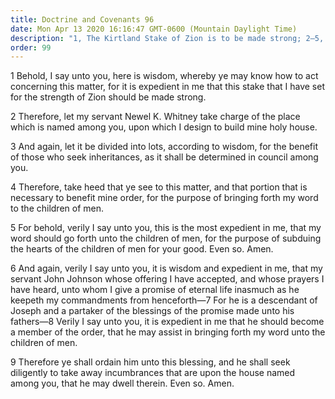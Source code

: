 ```yaml
---
title: Doctrine and Covenants 96
date: Mon Apr 13 2020 16:16:47 GMT-0600 (Mountain Daylight Time)
description: "1, The Kirtland Stake of Zion is to be made strong; 2–5, The bishop is to divide the inheritances for the Saints; 6–9, John Johnson is to be a member of the united order."
order: 99
---
```


1 Behold, I say unto you, here is wisdom, whereby ye may know how to act concerning this matter, for it is expedient in me that this stake that I have set for the strength of Zion should be made strong.

2 Therefore, let my servant Newel K. Whitney take charge of the place which is named among you, upon which I design to build mine holy house.

3 And again, let it be divided into lots, according to wisdom, for the benefit of those who seek inheritances, as it shall be determined in council among you.

4 Therefore, take heed that ye see to this matter, and that portion that is necessary to benefit mine order, for the purpose of bringing forth my word to the children of men.

5 For behold, verily I say unto you, this is the most expedient in me, that my word should go forth unto the children of men, for the purpose of subduing the hearts of the children of men for your good. Even so. Amen.

6 And again, verily I say unto you, it is wisdom and expedient in me, that my servant John Johnson whose offering I have accepted, and whose prayers I have heard, unto whom I give a promise of eternal life inasmuch as he keepeth my commandments from henceforth—7 For he is a descendant of Joseph and a partaker of the blessings of the promise made unto his fathers—8 Verily I say unto you, it is expedient in me that he should become a member of the order, that he may assist in bringing forth my word unto the children of men.

9 Therefore ye shall ordain him unto this blessing, and he shall seek diligently to take away incumbrances that are upon the house named among you, that he may dwell therein. Even so. Amen.

